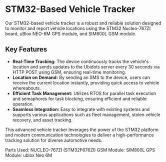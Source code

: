 # STM32-Based Vehicle Tracker

Our STM32-based vehicle tracker is a robust and reliable solution designed to monitor and report vehicle locations using the STM32 Nucleo-767ZI board, uBlox NEO-6M GPS module, and SIM800L GSM module.

## Key Features

- **Real-Time Tracking:** The device continuously tracks the vehicle's location and sends updates to the Ubidots server every 30 seconds via HTTP POST using GSM, ensuring real-time monitoring.
- **Location on Demand:** By sending an SMS to the device, users can receive the current location instantly, providing quick access to vehicle whereabouts.
- **Efficient Task Management:** Utilizes RTOS for parallel task execution and semaphores for task blocking, ensuring efficient and reliable operation.
- **Seamless Integration:** Easy to integrate with existing systems and supports various applications such as fleet management, stolen vehicle recovery, and asset tracking.

This advanced vehicle tracker leverages the power of the STM32 platform and modern communication technologies to deliver a high-performance tracking solution for diverse automotive needs.

Parts Used:
NUCLEO-767ZI (STM32F676ZI)
GSM Module: SIM800L
GPS Module: ublox Neo 6M
